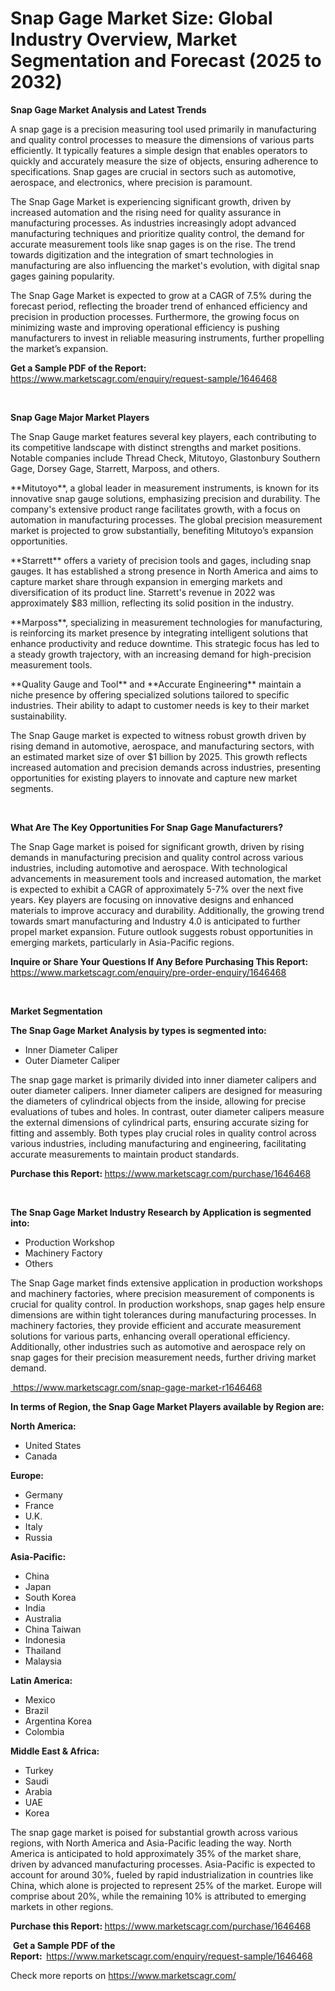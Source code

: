 <p><h1>Snap Gage Market Size: Global Industry Overview, Market Segmentation and Forecast (2025 to 2032)</h1></p><p><strong>Snap Gage Market Analysis and Latest Trends</strong></p>
<p><p>A snap gage is a precision measuring tool used primarily in manufacturing and quality control processes to measure the dimensions of various parts efficiently. It typically features a simple design that enables operators to quickly and accurately measure the size of objects, ensuring adherence to specifications. Snap gages are crucial in sectors such as automotive, aerospace, and electronics, where precision is paramount.</p><p>The Snap Gage Market is experiencing significant growth, driven by increased automation and the rising need for quality assurance in manufacturing processes. As industries increasingly adopt advanced manufacturing techniques and prioritize quality control, the demand for accurate measurement tools like snap gages is on the rise. The trend towards digitization and the integration of smart technologies in manufacturing are also influencing the market's evolution, with digital snap gages gaining popularity.</p><p>The Snap Gage Market is expected to grow at a CAGR of 7.5% during the forecast period, reflecting the broader trend of enhanced efficiency and precision in production processes. Furthermore, the growing focus on minimizing waste and improving operational efficiency is pushing manufacturers to invest in reliable measuring instruments, further propelling the market’s expansion.</p></p>
<p><strong>Get a Sample PDF of the Report:&nbsp;</strong> <a href="https://www.marketscagr.com/enquiry/request-sample/1646468?utm_campaign=2882&utm_medium=2&utm_source=Github&utm_content=ia&utm_term=11042025&utm_id=snap-gage">https://www.marketscagr.com/enquiry/request-sample/1646468</a></p>
<p>&nbsp;</p>
<p><strong>Snap Gage Major Market Players</strong></p>
<p><p>The Snap Gauge market features several key players, each contributing to its competitive landscape with distinct strengths and market positions. Notable companies include Thread Check, Mitutoyo, Glastonbury Southern Gage, Dorsey Gage, Starrett, Marposs, and others.</p><p>**Mitutoyo**, a global leader in measurement instruments, is known for its innovative snap gauge solutions, emphasizing precision and durability. The company's extensive product range facilitates growth, with a focus on automation in manufacturing processes. The global precision measurement market is projected to grow substantially, benefiting Mitutoyo’s expansion opportunities.</p><p>**Starrett** offers a variety of precision tools and gages, including snap gauges. It has established a strong presence in North America and aims to capture market share through expansion in emerging markets and diversification of its product line. Starrett's revenue in 2022 was approximately $83 million, reflecting its solid position in the industry.</p><p>**Marposs**, specializing in measurement technologies for manufacturing, is reinforcing its market presence by integrating intelligent solutions that enhance productivity and reduce downtime. This strategic focus has led to a steady growth trajectory, with an increasing demand for high-precision measurement tools.</p><p>**Quality Gauge and Tool** and **Accurate Engineering** maintain a niche presence by offering specialized solutions tailored to specific industries. Their ability to adapt to customer needs is key to their market sustainability.</p><p>The Snap Gauge market is expected to witness robust growth driven by rising demand in automotive, aerospace, and manufacturing sectors, with an estimated market size of over $1 billion by 2025. This growth reflects increased automation and precision demands across industries, presenting opportunities for existing players to innovate and capture new market segments.</p></p>
<p>&nbsp;</p>
<p><strong>What Are The Key Opportunities For Snap Gage Manufacturers?</strong></p>
<p><p>The Snap Gage market is poised for significant growth, driven by rising demands in manufacturing precision and quality control across various industries, including automotive and aerospace. With technological advancements in measurement tools and increased automation, the market is expected to exhibit a CAGR of approximately 5-7% over the next five years. Key players are focusing on innovative designs and enhanced materials to improve accuracy and durability. Additionally, the growing trend towards smart manufacturing and Industry 4.0 is anticipated to further propel market expansion. Future outlook suggests robust opportunities in emerging markets, particularly in Asia-Pacific regions.</p></p>
<p><strong>Inquire or Share Your Questions If Any Before Purchasing This Report:</strong> <a href="https://www.marketscagr.com/enquiry/pre-order-enquiry/1646468?utm_campaign=2882&utm_medium=2&utm_source=Github&utm_content=ia&utm_term=11042025&utm_id=snap-gage">https://www.marketscagr.com/enquiry/pre-order-enquiry/1646468</a></p>
<p>&nbsp;</p>
<p><strong>Market Segmentation</strong></p>
<p><strong>The Snap Gage Market Analysis by types is segmented into:</strong></p>
<p><ul><li>Inner Diameter Caliper</li><li>Outer Diameter Caliper</li></ul></p>
<p><p>The snap gage market is primarily divided into inner diameter calipers and outer diameter calipers. Inner diameter calipers are designed for measuring the diameters of cylindrical objects from the inside, allowing for precise evaluations of tubes and holes. In contrast, outer diameter calipers measure the external dimensions of cylindrical parts, ensuring accurate sizing for fitting and assembly. Both types play crucial roles in quality control across various industries, including manufacturing and engineering, facilitating accurate measurements to maintain product standards.</p></p>
<p><strong>Purchase this Report:&nbsp;</strong><a href="https://www.marketscagr.com/purchase/1646468?utm_campaign=2882&utm_medium=2&utm_source=Github&utm_content=ia&utm_term=11042025&utm_id=snap-gage">https://www.marketscagr.com/purchase/1646468</a></p>
<p>&nbsp;</p>
<p><strong>The Snap Gage Market Industry Research by Application is segmented into:</strong></p>
<p><ul><li>Production Workshop</li><li>Machinery Factory</li><li>Others</li></ul></p>
<p><p>The Snap Gage market finds extensive application in production workshops and machinery factories, where precision measurement of components is crucial for quality control. In production workshops, snap gages help ensure dimensions are within tight tolerances during manufacturing processes. In machinery factories, they provide efficient and accurate measurement solutions for various parts, enhancing overall operational efficiency. Additionally, other industries such as automotive and aerospace rely on snap gages for their precision measurement needs, further driving market demand.</p></p>
<p><a href="https://www.marketscagr.com/snap-gage-market-r1646468?utm_campaign=2882&utm_medium=2&utm_source=Github&utm_content=ia&utm_term=11042025&utm_id=snap-gage">&nbsp;https://www.marketscagr.com/snap-gage-market-r1646468</a></p>
<p><strong>In terms of Region, the Snap Gage Market Players available by Region are:</strong></p>
<p>
    <p> <strong> North America: </strong>
        <ul>
            <li>United States</li>
            <li>Canada</li>
        </ul>
        </p> 
    <p> <strong> Europe: </strong>
        <ul>
            <li>Germany</li>
            <li>France</li>
            <li>U.K.</li>
            <li>Italy</li>
            <li>Russia</li>
        </ul>
        </p> 
    <p> <strong> Asia-Pacific: </strong>
        <ul>
            <li>China</li>
            <li>Japan</li>
            <li>South Korea</li>
            <li>India</li>
            <li>Australia</li>
            <li>China Taiwan</li>
            <li>Indonesia</li>
            <li>Thailand</li>
            <li>Malaysia</li>
        </ul>
        </p> 
    <p> <strong> Latin America: </strong>
        <ul>
            <li>Mexico</li>
            <li>Brazil</li>
            <li>Argentina Korea</li>
            <li>Colombia</li>
        </ul>
        </p> 
    <p> <strong> Middle East & Africa: </strong>
        <ul>
            <li>Turkey</li>
            <li>Saudi</li>
            <li>Arabia</li>
            <li>UAE</li>
            <li>Korea</li>
        </ul>
    </p>
    </p>
<p><p>The snap gage market is poised for substantial growth across various regions, with North America and Asia-Pacific leading the way. North America is anticipated to hold approximately 35% of the market share, driven by advanced manufacturing processes. Asia-Pacific is expected to account for around 30%, fueled by rapid industrialization in countries like China, which alone is projected to represent 25% of the market. Europe will comprise about 20%, while the remaining 10% is attributed to emerging markets in other regions.</p></p>
<p><strong>Purchase this Report: </strong><a href="https://www.marketscagr.com/purchase/1646468?utm_campaign=2882&utm_medium=2&utm_source=Github&utm_content=ia&utm_term=11042025&utm_id=snap-gage">https://www.marketscagr.com/purchase/1646468</a></p>
<p>&nbsp;<strong>Get a Sample PDF of the Report:&nbsp;&nbsp;</strong><a href="https://www.marketscagr.com/enquiry/request-sample/1646468?utm_campaign=2882&utm_medium=2&utm_source=Github&utm_content=ia&utm_term=11042025&utm_id=snap-gage">https://www.marketscagr.com/enquiry/request-sample/1646468</a></p>
<p><strong></strong></p>
<p>Check more reports on <a href="https://www.marketscagr.com/?utm_campaign=2882&utm_medium=2&utm_source=Github&utm_content=ia&utm_term=11042025&utm_id=snap-gage">https://www.marketscagr.com/</a></p>